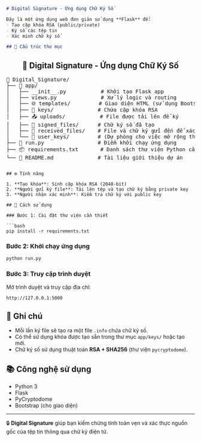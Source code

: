 ```markdown
# Digital Signature - Ứng dụng Chữ Ký Số

Đây là một ứng dụng web đơn giản sử dụng **Flask** để:
- Tạo cặp khóa RSA (public/private)
- Ký số các tệp tin
- Xác minh chữ ký số

## 🧩 Cấu trúc thư mục

```

<h2 align="center">🔐 Digital Signature - Ứng dụng Chữ Ký Số</h2>

<pre>
📂 Digital_Signature/
├── 🐍 app/
│   ├── __init__.py           # Khởi tạo Flask app
│   ├── views.py              # Xử lý logic và routing
│   ├── 🌐 templates/         # Giao diện HTML (sử dụng Bootstrap)
│   ├── 🔑 keys/              # Chứa cặp khóa RSA
│   ├── 📤 uploads/           # File được tải lên để ký
│   ├── 📝 signed_files/      # Chữ ký số đã tạo
│   ├── 📩 received_files/    # File và chữ ký gửi đến để xác minh
│   └── 👤 user_keys/         # (Dự phòng cho việc mở rộng theo người dùng)
├── 🚀 run.py                 # Điểm khởi chạy ứng dụng
├── 📦 requirements.txt       # Danh sách thư viện Python cần cài đặt
└── 📖 README.md              # Tài liệu giới thiệu dự án
</pre>
````

## ⚙️ Tính năng

1. **Tạo khóa**: Sinh cặp khóa RSA (2048-bit)
2. **Người gửi ký file**: Tải lên tệp và tạo chữ ký bằng private key
3. **Người nhận xác minh**: Kiểm tra chữ ký với public key

## 🚀 Cách sử dụng

### Bước 1: Cài đặt thư viện cần thiết

```bash
pip install -r requirements.txt
````

### Bước 2: Khởi chạy ứng dụng

```bash
python run.py
```

### Bước 3: Truy cập trình duyệt

Mở trình duyệt và truy cập địa chỉ:

```
http://127.0.0.1:5000
```

## 📌 Ghi chú

* Mỗi lần ký file sẽ tạo ra một file `.info` chứa chữ ký số.
* Có thể sử dụng khóa được tạo sẵn trong thư mục `app/keys/` hoặc tạo mới.
* Chữ ký số sử dụng thuật toán **RSA + SHA256** (thư viện `pycryptodome`).

## 📚 Công nghệ sử dụng

* Python 3
* Flask
* PyCryptodome
* Bootstrap (cho giao diện)

---

🔒 **Digital Signature** giúp bạn kiểm chứng tính toàn vẹn và xác thực nguồn gốc của tệp tin thông qua chữ ký điện tử.

